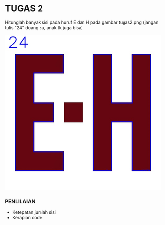 # TUGAS 2
Hitunglah banyak sisi pada huruf E dan H pada gambar tugas2.png (jangan tulis "24" doang su, anak tk juga bisa)

![](done.jpg)

### PENLILAIAN
- Ketepatan jumlah sisi
- Kerapian code